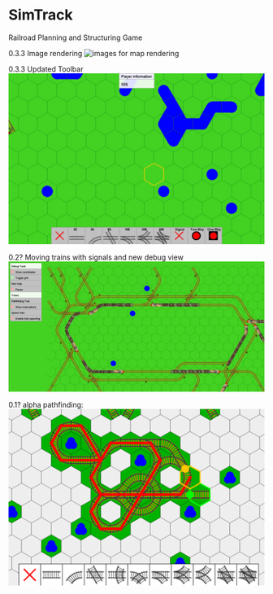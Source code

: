 # SimTrack
Railroad Planning and Structuring Game

0.3.3 Image rendering
![images for map rendering](https://raw.githubusercontent.com/WaDosCh/SimTrack/master/v0.3.3-3%20screenshot.jpg)

0.3.3 Updated Toolbar
![v0.3.3 updated toolbar](https://raw.githubusercontent.com/WaDosCh/SimTrack/master/screenshots/v0.3.3-1%20updated%20toolbar.jpg)


0.2? Moving trains with signals and new debug view
![0.2? map with various trains](https://raw.githubusercontent.com/WaDosCh/SimTrack/master/screenshots/v0.2%20simtrack5%20new%20debug%20view.png)

0.1? alpha pathfinding:
![0.1 alpha pathfinding](https://raw.githubusercontent.com/WaDosCh/SimTrack/master/screenshots/v0.1%20simTrack2.PNG)
